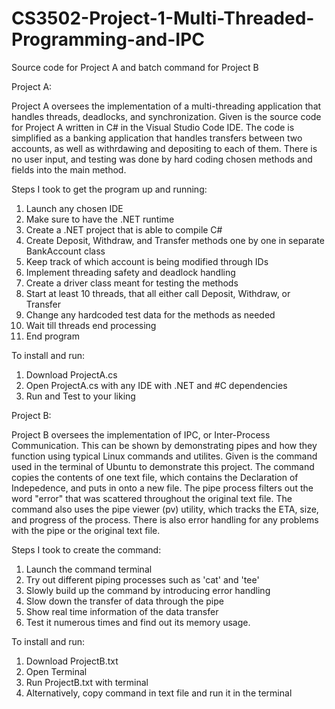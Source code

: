 # CS3502-Project-1-Multi-Threaded-Programming-and-IPC
Source code for Project A and batch command for Project B

Project A:

Project A oversees the implementation of a multi-threading application that handles threads, deadlocks, and synchronization.
Given is the source code for Project A written in C# in the Visual Studio Code IDE. The code is simplified as a banking application
that handles transfers between two accounts, as well as withrdawing and depositing to each of them. There is no user input, and
testing was done by hard coding chosen methods and fields into the main method.

Steps I took to get the program up and running:
1. Launch any chosen IDE
2. Make sure to have the .NET runtime
3. Create a .NET project that is able to compile C#
4. Create Deposit, Withdraw, and Transfer methods one by one in separate BankAccount class
5. Keep track of which account is being modified through IDs
6. Implement threading safety and deadlock handling
7. Create a driver class meant for testing the methods
8. Start at least 10 threads, that all either call Deposit, Withdraw, or Transfer
10. Change any hardcoded test data for the methods as needed
11. Wait till threads end processing
12. End program

To install and run:
1. Download ProjectA.cs
2. Open ProjectA.cs with any IDE with .NET and #C dependencies
3. Run and Test to your liking

Project B:

Project B oversees the implementation of IPC, or Inter-Process Communication. This can be shown by demonstrating pipes and how
they function using typical Linux commands and utilites. Given is the command used in the terminal of Ubuntu to demonstrate this 
project. The command copies the contents of one text file, which contains the Declaration of Indepedence, and puts in onto a new
file. The pipe process filters out the word "error" that was scattered throughout the original text file. The command also uses 
the pipe viewer (pv) utility, which tracks the ETA, size, and progress of the process. There is also error handling for any problems
with the pipe or the original text file.

Steps I took to create the command:
1. Launch the command terminal
2. Try out different piping processes such as 'cat' and 'tee'
3. Slowly build up the command by introducing error handling
4. Slow down the transfer of data through the pipe
5. Show real time information of the data transfer
6. Test it numerous times and find out its memory usage.

To install and run:
1. Download ProjectB.txt
2. Open Terminal
3. Run ProjectB.txt with terminal
4. Alternatively, copy command in text file and run it in the terminal

